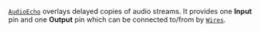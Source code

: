 [`AudioEcho`](https://create.roblox.com/docs/reference/engine/classes/AudioEcho) overlays delayed copies of audio streams. It provides one
**Input** pin and one **Output** pin which can be connected to/from by
[`Wires`](https://create.roblox.com/docs/reference/engine/classes/Wire).